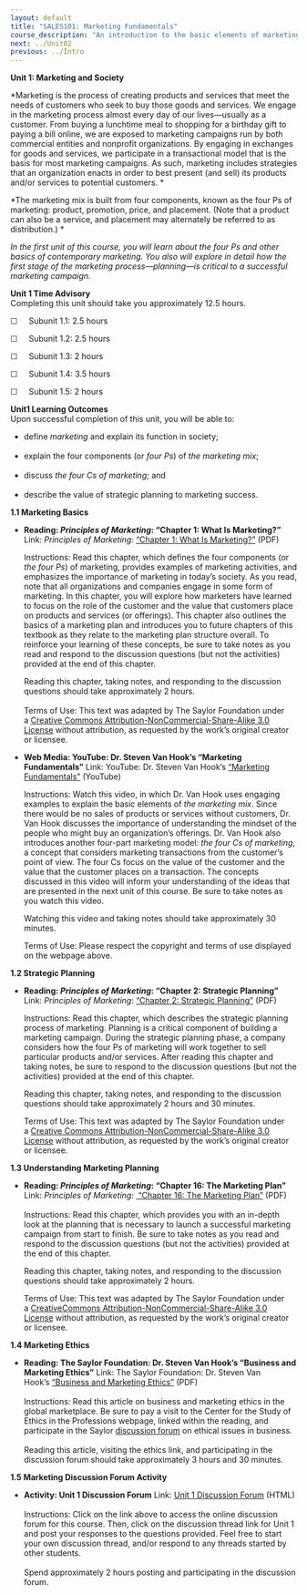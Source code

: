 ```yaml
---
layout: default
title: "SALES101: Marketing Fundamentals"
course_description: "An introduction to the basic elements of marketing for businesses and nonprofit organizations."
next: ../Unit02
previous: ../Intro
---
```

**Unit 1: Marketing and Society** <span id="1"></span> 

*Marketing is the process of creating products and services that meet
the needs of customers who seek to buy those goods and services. We
engage in the marketing process almost every day of our lives—usually as
a customer. From buying a lunchtime meal to shopping for a birthday gift
to paying a bill online, we are exposed to marketing campaigns run by
both commercial entities and nonprofit organizations. By engaging in
exchanges for goods and services, we participate in a transactional
model that is the basis for most marketing campaigns. As such, marketing
includes strategies that an organization enacts in order to best present
(and sell) its products and/or services to potential customers. *

*The marketing mix is built from four components, known as the four Ps
of marketing: product, promotion, price, and placement. (Note that a
product can also be a service, and placement may alternately be referred
to as distribution.) *

*In the first unit of this course, you will learn about the four Ps and
other basics of contemporary marketing. You also will explore in detail
how the first stage of the marketing process—planning—is critical to a
successful marketing campaign.*

**Unit 1 Time Advisory**  
Completing this unit should take you approximately 12.5 hours.  
  
 ☐     Subunit 1.1: 2.5 hours  
  
 ☐     Subunit 1.2: 2.5 hours  
  
 ☐     Subunit 1.3: 2 hours  
  
 ☐     Subunit 1.4: 3.5 hours  
  
 ☐     Subunit 1.5: 2 hours

**Unit1 Learning Outcomes**  
Upon successful completion of this unit, you will be able to:   
-   define *marketing* and explain its function in society;  
      
-   explain the four components (or *four Ps*) of *the marketing mix*;  
      
-   discuss *the four Cs of marketing*; and  
      
-   describe the value of strategic planning to marketing success.

**1.1 Marketing Basics** <span id="1.1"></span> 
-   **Reading: *Principles of Marketing*: “Chapter 1: What Is
    Marketing?”**
    Link: *Principles of Marketing*: [“Chapter 1: What Is
    Marketing?”](https://resources.saylor.org/archived/textbooks/Principles%20of%20Marketing.pdf) (PDF)  
      
     Instructions: Read this chapter, which defines the four components
    (or *the four Ps*) of marketing, provides examples of marketing
    activities, and emphasizes the importance of marketing in today’s
    society. As you read, note that all organizations and companies
    engage in some form of marketing. In this chapter, you will explore
    how marketers have learned to focus on the role of the customer and
    the value that customers place on products and services (or
    offerings). This chapter also outlines the basics of a marketing
    plan and introduces you to future chapters of this textbook as they
    relate to the marketing plan structure overall. To reinforce your
    learning of these concepts, be sure to take notes as you read and
    respond to the discussion questions (but not the activities)
    provided at the end of this chapter.  
      
     Reading this chapter, taking notes, and responding to the
    discussion questions should take approximately 2 hours.  
        
     Terms of Use: This text was adapted by The Saylor Foundation under
    a [Creative Commons Attribution-NonCommercial-Share-Alike 3.0
    License](http://creativecommons.org/licenses/by-nc-sa/3.0/) without
    attribution, as requested by the work’s original creator or
    licensee.

-   **Web Media: YouTube: Dr. Steven Van Hook’s “Marketing
    Fundamentals”**
    Link: YouTube: Dr. Steven Van Hook’s [“Marketing
    Fundamentals”](http://www.youtube.com/watch?v=B-6u-pPC1zI&list=UU9Xaz3ukHi1_LboWsF4gbHg&index=8&feature=plcp) (YouTube)  
      
     Instructions: Watch this video, in which Dr. Van Hook uses engaging
    examples to explain the basic elements of *the marketing mix*. Since
    there would be no sales of products or services without customers,
    Dr. Van Hook discusses the importance of understanding the mindset
    of the people who might buy an organization’s offerings. Dr. Van
    Hook also introduces another four-part marketing model: *the* *four
    Cs of marketing*, a concept that considers marketing transactions
    from the customer’s point of view. The four Cs focus on the value of
    the customer and the value that the customer places on a
    transaction. The concepts discussed in this video will inform your
    understanding of the ideas that are presented in the next unit of
    this course. Be sure to take notes as you watch this video.  
      
     Watching this video and taking notes should take approximately 30
    minutes.   
      
     Terms of Use: Please respect the copyright and terms of use
    displayed on the webpage above.  

**1.2 Strategic Planning** <span id="1.2"></span> 
-   **Reading: *Principles of Marketing*: “Chapter 2: Strategic
    Planning”**
    Link: *Principles of Marketing*: [“Chapter 2: Strategic
    Planning”](https://resources.saylor.org/archived/textbooks/Principles%20of%20Marketing.pdf) (PDF)  
      
     Instructions: Read this chapter, which describes the strategic
    planning process of marketing. Planning is a critical component of
    building a marketing campaign. During the strategic planning phase,
    a company considers how the four Ps of marketing will work together
    to sell particular products and/or services. After reading this
    chapter and taking notes, be sure to respond to the discussion
    questions (but not the activities) provided at the end of this
    chapter.  
      
     Reading this chapter, taking notes, and responding to the
    discussion questions should take approximately 2 hours and 30
    minutes.  
      
     Terms of Use: This text was adapted by The Saylor Foundation under
    a [Creative Commons Attribution-NonCommercial-Share-Alike 3.0
    License](http://creativecommons.org/licenses/by-nc-sa/3.0/) without
    attribution, as requested by the work’s original creator or
    licensee.

**1.3 Understanding Marketing Planning** <span id="1.3"></span> 
-   **Reading: *Principles of Marketing*: “Chapter 16: The Marketing
    Plan”**
    Link: *Principles of Marketing*: [ “Chapter 16: The Marketing
    Plan”](https://resources.saylor.org/archived/textbooks/Principles%20of%20Marketing.pdf) (PDF)  
        
     Instructions: Read this chapter, which provides you with an
    in-depth look at the planning that is necessary to launch a
    successful marketing campaign from start to finish. Be sure to take
    notes as you read and respond to the discussion questions (but not
    the activities) provided at the end of this chapter.  
      
     Reading this chapter, taking notes, and responding to the
    discussion questions should take approximately 2 hours.  
      
     Terms of Use: This text was adapted by The Saylor Foundation under
    a [Creative](http://creativecommons.org/licenses/by-nc-sa/3.0/)[Commons
    Attribution-NonCommercial-Share-Alike 3.0
    License](http://creativecommons.org/licenses/by-nc-sa/3.0/) without
    attribution, as requested by the work’s original creator or
    licensee.

**1.4 Marketing Ethics** <span id="1.4"></span> 
-   **Reading: The Saylor Foundation: Dr. Steven Van Hook’s “Business
    and Marketing Ethics”**
    Link: The Saylor Foundation: Dr. Steven Van Hook’s [“Business and
    Marketing
    Ethics”](https://resources.saylor.org/archived/wp-content/uploads/2012/12/BUS2036.1.pdf) (PDF)  
        
     Instructions: Read this article on business and marketing ethics in
    the global marketplace. Be sure to pay a visit to the Center for the
    Study of Ethics in the Professions webpage, linked within the
    reading, and participate in the Saylor [discussion
    forum](http://forums.saylor.org/topic/unit-6-1-ethical-issues/) on
    ethical issues in business.  
        
     Reading this article, visiting the ethics link, and participating
    in the discussion forum should take approximately 3 hours and 30
    minutes.

**1.5 Marketing Discussion Forum Activity** <span id="1.5"></span> 
-   **Activity: Unit 1 Discussion Forum**
    Link: [Unit 1 Discussion
    Forum](http://forums.saylor.org/forum/professional-development/certificate-programs/sales101-marketing-fundamentals/) (HTML)  
        
     Instructions: Click on the link above to access the online
    discussion forum for this course. Then, click on the discussion
    thread link for Unit 1 and post your responses to the questions
    provided. Feel free to start your own discussion thread, and/or
    respond to any threads started by other students.  
        
     Spend approximately 2 hours posting and participating in the
    discussion forum.


